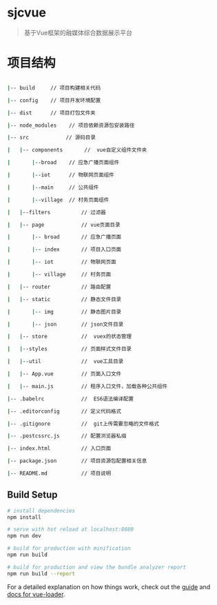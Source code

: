 # sjcvue

> 基于Vue框架的融媒体综合数据展示平台

# 项目结构
``` bash

|-- build     // 项目构建相关代码

|-- config    // 项目开发环境配置

|-- dist      // 项目打包文件夹

|-- node_modules    // 项目依赖资源包安装路径

|-- src            // 源码目录

|   |-- components       //  vue自定义组件文件夹

|   	|--broad	// 应急广播页面组件

|   	|--iot		// 物联网页面组件

|   	|--main		// 公共组件

|   	|--village	// 村务页面组件

|   |--filters			// 过滤器

|   |-- page			// vue页面目录

|		|-- broad		// 应急广播页面

|		|-- index		// 项目入口页面

|		|-- iot			// 物联网页面

|		|-- village		// 村务页面

|   |-- router			// 路由配置

|   |-- static			// 静态文件目录

|		|-- img			// 静态图片目录

|		|-- json		// json文件目录

|   |-- store           //  vuex的状态管理

|   |--styles			// 页面样式文件目录

|   |--util				//  vue工具目录

|   |-- App.vue         // 页面入口文件

|   |-- main.js         // 程序入口文件，加载各种公共组件

|-- .babelrc            //  ES6语法编译配置

|-- .editorconfig       // 定义代码格式

|-- .gitignore          //  git上传需要忽略的文件格式

|-- .postcssrc.js		// 配置浏览器私缀

|-- index.html          // 入口页面

|-- package.json        // 项目资源包配置相关信息

|-- README.md           // 项目说明

```
## Build Setup

``` bash
# install dependencies
npm install

# serve with hot reload at localhost:8080
npm run dev

# build for production with minification
npm run build

# build for production and view the bundle analyzer report
npm run build --report
```

For a detailed explanation on how things work, check out the [guide](http://vuejs-templates.github.io/webpack/) and [docs for vue-loader](http://vuejs.github.io/vue-loader).
